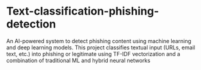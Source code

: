 # Text-classification-phishing-detection
An AI-powered system to detect phishing content using machine learning and deep learning models.     This project classifies textual input (URLs, email text, etc.) into phishing or legitimate     using TF-IDF vectorization and a combination of traditional ML and hybrid neural networks
